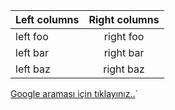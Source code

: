 
| Left columns  | Right columns |
| ------------- |:-------------:|
| left foo      | right foo     |
| left bar      | right bar     |
| left baz      | right baz     |


[Google araması için tıklayınız..](https://www.google.com.tr/?hl=tr)`


   <!DOCTYPE html>
<html>
  <head>
    <title>Giriş Ekranı</title>
    <script>
      function login() {
        var username = document.getElementById("username").value;
        var password = document.getElementById("password").value;
        
        if (username == "admin" && password == "admin123") {
          window.location.href = "Index.md";
        } else {
          alert("Hatalı kullanıcı adı veya şifre!");
        }
      }
    </script>
  </head>
  <body>
    <h2>Giriş Yap</h2>
    <form onsubmit="login(); return false;">
      <label for="username">Kullanıcı Adı:</label>
      <input type="text" id="username" name="username"><br><br>
      <label for="password">Şifre:</label>
      <input type="password" id="password" name="password"><br><br>
      <input type="submit" value="Giriş Yap">
    </form>
  </body>
</html>
